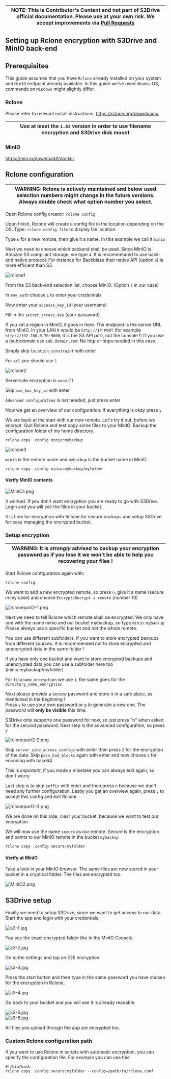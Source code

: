 
| NOTE: This is Contributor's Content and not part of S3Drive official documentation. Please use at your own risk. We accept improvements via [Pull Requests](https://github.com/s3drive/app/pulls) |
|---------------------------------------------------------------------------------------------------------------------------------------------------------------------------------------------------|


## Setting up Rclone encryption with S3Drive and MinIO back-end

## Prerequisites
This guide assumes that you have `Rclone` already installed on your system and `MinIO` endpoint already available. In this guide we've used `Ubuntu` OS, commands on `Windows` might slightly differ.

### Rclone
Please refer to relevant install instructions:
https://rclone.org/downloads/

| Use at least the `1.63` version in order to use filename encryption and S3Drive disk mount |
|--------------------------------------------------------------------------------------------|


### MinIO
https://min.io/download#/docker

## Rclone configuration


| WARNING: Rclone is actively maintained and below used selection numbers might change in the future versions. Always double check what option number you select. |
|-----------------------------------------------------------------------------------------------------------------------------------------------------------------|

Open Rclone config creator:
`rclone config`

Upon finish, Rclone will create a config file in the location depending on the OS.
Type: `rclone config file` to display file location.

Type `n` for a new remote, then give it a name. In this example we call it `minio`

Next we need to choose which backend shall be used. Since MinIO is Amazon S3 compliant storage, we type `4`.
It is recommended to use back-end native protocol. For instance for Backblaze their native API (option `6`) is more efficient than S3.

![rclone1](https://raw.githubusercontent.com/s3drive/app/master/contributors/rclone_setup/rclone1.png)

From the S3 back-end selection list, choose MinIO. (Option `7` in our case)

In `env_auth` choose `1` to enter your credentials

Now enter your `accesss_key_id` (your username)

Fill in the `secret_access_key` (your password)

If you set a region in MinIO, it goes in here.
The endpoint is the server URL from MinIO. In your LAN it would be `http://IP:PORT` (for example `http://192.168.0.70:9000`, it is the S3 API port, not the console !)
If you use a (sub)domain use `sub.domain.com`. No http or https needed in this case.

Simply skip `location_constraint` with enter

For `acl` you should use `1`

![rclone2](https://raw.githubusercontent.com/s3drive/app/master/contributors/rclone_setup/rclone2.png)


Serverside encryption is `none` (1)

Skip `sse_kms_key_id` with enter

`Advanced configuration` is not needed, just press enter

Now we get an overview of our configuration. If everything is okay press `y`

We are back at the start with our new remote. Let's try it out, before we encrypt.
Quit Rclone and test copy some files to your MinIO. Backup the configuration folder of my home directory.

`rclone copy .config minio:mybackup` 

![rclone3](https://raw.githubusercontent.com/s3drive/app/master/contributors/rclone_setup/rclone3.png)

`minio` is the remote name and `mybackup` is the bucket name in MinIO.

`rclone copy .config minio:mybackup/myfolder`

#### Verify MinIO contents

![MinIO1.png](https://raw.githubusercontent.com/s3drive/app/master/contributors/rclone_setup/MinIO1.png)

It worked. If you don't want encryption you are ready to go with S3Drive. Login and you will see the files in your bucket.

It is time for encryption with Rclone for secure backups and setup S3Drive for easy managing the encrypted bucket.

### Setup encryption


| WARNING: It is _strongly_ advised to backup your encryption password as if you lose it we won't be able to help you recovering your files ! |
|---------------------------------------------------------------------------------------------------------------------------------------------|


Start Rclone configuration again with:

`rclone config`

We want to add a new encrypted remote, so press `n`, give it a name (secure in my case) and choose `Encrypt/Decrypt a remote` (number 10)

![rclonepart2-1.png](https://raw.githubusercontent.com/s3drive/app/master/contributors/rclone_setup/rclonepart2-1.png)

Next we need to tell Rclone which remote shall be encrypted. We only have one with the name minio and our bucket mybackup, so type `minio:mybackup`
Please always use a specific bucket and not the whole remote. 

You can use different subfolders, if you want to store encrypted backups from different sources.
It is recommended not to store encrypted and unencrypted data in the same folder ! 

If you have only one bucket and want to store encrypted backups and unencrypted data you can use a subfolder here too (minio:mybackup/myfolder)

For `filename_encryption` we use `1`, the same goes for the `directory_name_encryption`

Next please provide a secure password and store it in a safe place, as mentioned in the beginning ! <br>
Press `y` to use your own password or `g` to generate a new one. The password will **only be visible** this time.

S3Drive only supports one password for now, so just press "n" when asked for the second password. Next step is the advanced configuration, so press `y`

![rclonepart2-2.png](https://raw.githubusercontent.com/s3drive/app/master/contributors/rclone_setup/rclonepart2-2.png)

Skip `server_side_across_configs` with enter then press `2` for the encryption of the data.
Skip `pass_bad_blocks` again with enter and now choose `2` for encoding with base64. 

This is _important_, if you made a misstake you can always edit again, so don't worry

Last step is to skip `suffix` with enter and then press `n` because we don't need any further configuration.
Lastly you get an overview again, press `y` to accept this config and exit Rclone.


![rclonepart2-3.png](https://raw.githubusercontent.com/s3drive/app/master/contributors/rclone_setup/rclonepart2-3.png)

We are done on this side, clear your bucket, because we want to test our encryption

We will now use the name `secure` as our remote. Secure is the encryption and points to our MinIO remote in the bucket `mybackup`

`rclone copy .config secure:myfolder`

#### Verify at MinIO

Take a look in your MinIO browser. The same files are now stored in your bucket in a cryptical folder. The files are encrypted too.

![MinIO2.png](https://raw.githubusercontent.com/s3drive/app/master/contributors/rclone_setup/MinIO2.png)

## S3Drive setup
Finally we need to setup S3Drive, since we want to get access to our data.
Start the app and login with your credentials.

![s3-1.jpg](https://raw.githubusercontent.com/s3drive/app/master/contributors/rclone_setup/s3-1.jpg)

You see the exact encrypted folder like in the MinIO Console. 

![s3-2.jpg](https://raw.githubusercontent.com/s3drive/app/master/contributors/rclone_setup/s3-2.jpg)

Go to the settings and tap on E2E encryption. 

![s3-3.jpg](https://raw.githubusercontent.com/s3drive/app/master/contributors/rclone_setup/s3-3.jpg)

Press the start button and then type in the same password you have chosen for the encryption in Rclone. 

![s3-4.jpg](https://raw.githubusercontent.com/s3drive/app/master/contributors/rclone_setup/s3-4.jpg)

Go back to your bucket and you will see it is already readable. 

![s3-5.jpg](https://raw.githubusercontent.com/s3drive/app/master/contributors/rclone_setup/s3-5.jpg)  
![s3-6.jpg](https://raw.githubusercontent.com/s3drive/app/master/contributors/rclone_setup/s3-6.jpg)

All files you upload through the app are encrypted too.

### Custom Rclone configuration path
If you want to use Rclone in scripts with automatic encryption, you can specify the configuration file. For example you can use this:

```
#!/bin/bash
rclone copy .config secure:myfolder --config=/path/to/rclone.conf
```